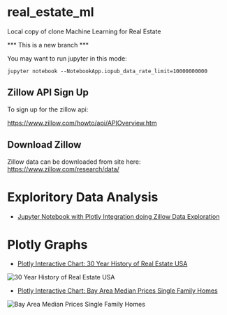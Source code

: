 # real_estate_ml
Local copy of clone
Machine Learning for Real Estate


*** This is a new branch ***

You may want to run jupyter in this mode:
```
jupyter notebook --NotebookApp.iopub_data_rate_limit=10000000000
```


## Zillow API Sign Up

To sign up for the zillow api:

https://www.zillow.com/howto/api/APIOverview.htm

## Download Zillow

Zillow data can be downloaded from site here:
https://www.zillow.com/research/data/

# Exploritory Data Analysis

* [Jupyter Notebook with Plotly Integration doing Zillow Data Exploration](https://github.com/noahgift/real_estate_ml/blob/master/notebooks/explore_zillow_data_sets.ipynb)

# Plotly Graphs

* [Plotly Interactive Chart:  30 Year History of Real Estate USA](https://plot.ly/~ngift/9/)

![30 Year History of Real Estate USA](https://user-images.githubusercontent.com/58792/33234951-e89a4d86-d1e3-11e7-94bc-6ca8ce336104.png)

* [Plotly Interactive Chart:  Bay Area Median Prices Single Family Homes](https://plot.ly/~ngift/7/)

![Bay Area Median Prices Single Family Homes](https://user-images.githubusercontent.com/58792/33234931-90cfd350-d1e3-11e7-94d4-61e6e7ed11d0.png)

